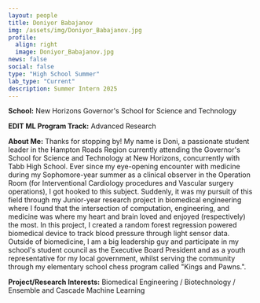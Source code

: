 ```yaml
---
layout: people
title: Doniyor Babajanov
img: /assets/img/Doniyor_Babajanov.jpg
profile:
  align: right
  image: Doniyor_Babajanov.jpg
news: false
social: false
type: "High School Summer"
lab_type: "Current"
description: Summer Intern 2025
---
```


**School:** New Horizons Governor's School for Science and Technology

**EDIT ML Program Track:**
Advanced Research

**About Me:**
Thanks for stopping by! My name is Doni, a passionate student leader in the Hampton Roads Region currently attending the Governor's School for Science and Technology at New Horizons, concurrently with Tabb High School. 
Ever since my eye-opening encounter with medicine during my Sophomore-year summer as a clinical observer in the Operation Room (for Interventional Cardiology procedures and Vascular surgery operations), I got hooked to this subject. Suddenly, it was my pursuit of this field through my Junior-year research project in biomedical engineering where I found that the intersection of computation, engineering, and medicine was where my heart and brain loved and enjoyed (respectively) the most. In this project, I created a random forest regression powered biomedical device to track blood pressure through light sensor data.
Outside of biomedicine, I am a big leadership guy and participate in my school's student council as the Executive Board President and as a youth representative for my local government, whilst serving the community through my elementary school chess program called "Kings and Pawns.".

**Project/Research Interests:**
Biomedical Engineering / Biotechnology / Ensemble and Cascade Machine Learning
    